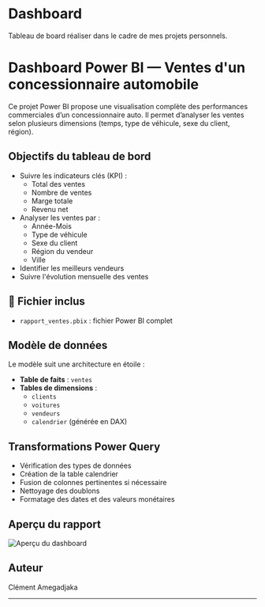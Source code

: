 # Dashboard
Tableau de board réaliser dans le cadre de mes projets personnels.
# Dashboard Power BI — Ventes d'un concessionnaire automobile

Ce projet Power BI propose une visualisation complète des performances commerciales d’un concessionnaire auto. Il permet d’analyser les ventes selon plusieurs dimensions (temps, type de véhicule, sexe du client, région).

## Objectifs du tableau de bord

- Suivre les indicateurs clés (KPI) :
  - Total des ventes
  - Nombre de ventes
  - Marge totale
  - Revenu net
- Analyser les ventes par :
  - Année-Mois
  - Type de véhicule
  - Sexe du client
  - Région du vendeur
  - Ville
- Identifier les meilleurs vendeurs
- Suivre l'évolution mensuelle des ventes

## 📁 Fichier inclus

- `rapport_ventes.pbix` : fichier Power BI complet

## Modèle de données

Le modèle suit une architecture en étoile :
- **Table de faits** : `ventes`
- **Tables de dimensions** :
  - `clients`
  - `voitures`
  - `vendeurs`
  - `calendrier` (générée en DAX)

## Transformations Power Query

- Vérification des types de données
- Création de la table calendrier
- Fusion de colonnes pertinentes si nécessaire
- Nettoyage des doublons
- Formatage des dates et des valeurs monétaires

## Aperçu du rapport

![Aperçu du dashboard](chemin/vers/capture.png)

## Auteur

Clément Amegadjaka

---

